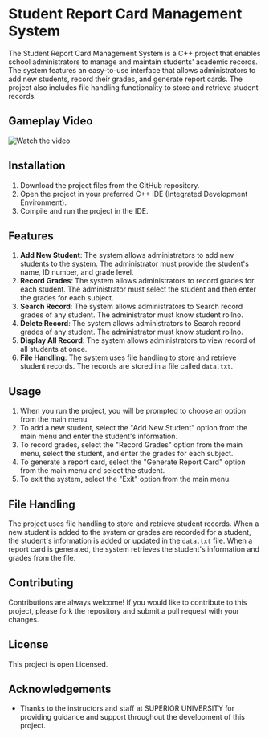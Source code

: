 # Student Report Card Management System

The Student Report Card Management System is a C++ project that enables school administrators to manage and maintain students' academic records. The system features an easy-to-use interface that allows administrators to add new students, record their grades, and generate report cards. The project also includes file handling functionality to store and retrieve student records.

## Gameplay Video

![Watch the video](https://github.com/muneeb787/students-report-card-managemant/assets/133331694/6aefefe8-fbad-4e62-80a5-09c3f3f14544)

## Installation

1. Download the project files from the GitHub repository.
2. Open the project in your preferred C++ IDE (Integrated Development Environment).
3. Compile and run the project in the IDE.

## Features

1. **Add New Student**: The system allows administrators to add new students to the system. The administrator must provide the student's name, ID number, and grade level.
2. **Record Grades**: The system allows administrators to record grades for each student. The administrator must select the student and then enter the grades for each subject.
3. **Search Record**: The system allows administrators to Search record grades of any student. The administrator must know student rollno.
4. **Delete Record**: The system allows administrators to Search record grades of any student. The administrator must know student rollno.
5. **Display All Record**: The system allows administrators to view record of all students at once.
6. **File Handling**: The system uses file handling to store and retrieve student records. The records are stored in a file called `data.txt`.

## Usage

1. When you run the project, you will be prompted to choose an option from the main menu.
2. To add a new student, select the "Add New Student" option from the main menu and enter the student's information.
3. To record grades, select the "Record Grades" option from the main menu, select the student, and enter the grades for each subject.
4. To generate a report card, select the "Generate Report Card" option from the main menu and select the student.
5. To exit the system, select the "Exit" option from the main menu.

## File Handling

The project uses file handling to store and retrieve student records. When a new student is added to the system or grades are recorded for a student, the student's information is added or updated in the `data.txt` file. When a report card is generated, the system retrieves the student's information and grades from the file.

## Contributing

Contributions are always welcome! If you would like to contribute to this project, please fork the repository and submit a pull request with your changes.

## License

This project is open Licensed.

## Acknowledgements

- Thanks to the instructors and staff at SUPERIOR UNIVERSITY for providing guidance and support throughout the development of this project.

